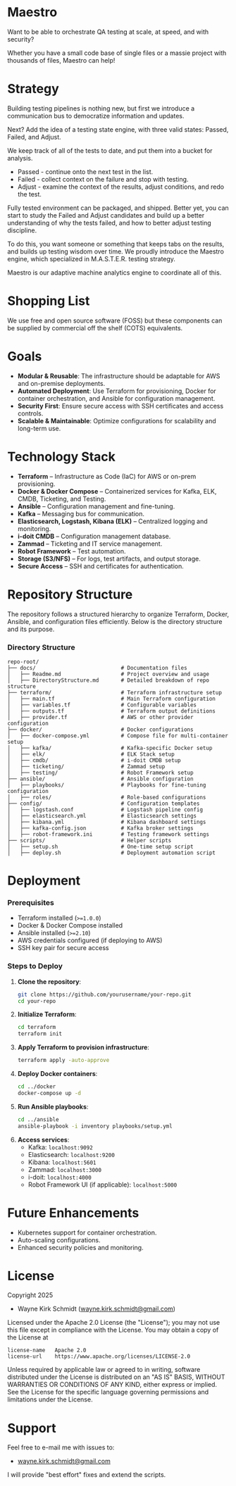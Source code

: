 
Maestro
=======

Want to be able to orchestrate QA testing at scale, at speed, and with security?

Whether you have a small code base of single files or a massie project with thousands of files, Maestro can help!

Strategy
========

Building testing pipelines is nothing new, but first we introduce a communication bus to democratize information and updates.

Next? Add the idea of a testing state engine, with three valid states: Passed, Failed, and Adjust.

We keep track of all of the tests to date, and put them into a bucket for analysis. 

*    Passed - continue onto the next test in the list.
*    Failed - collect context on the failure and stop with testing.
*    Adjust - examine the context of the results, adjust conditions, and redo the test.

Fully tested environment can be packaged, and shipped. Better yet, you can start to study the Failed and Adjust candidates 
and build up a better understanding of why the tests failed, and how to better adjust testing discipline.

To do this, you want someone or something that keeps tabs on the results, and builds up testing wisdom over time.
We proudly introduce the Maestro engine, which specialized in M.A.S.T.E.R. testing strategy.

Maestro is our adaptive machine analytics engine to coordinate all of this.

Shopping List
=============

We use free and open source software (FOSS) but these components can be supplied by commercial off the shelf (COTS) equivalents.

Goals
=====

- **Modular & Reusable**: The infrastructure should be adaptable for AWS and on-premise deployments.
- **Automated Deployment**: Use Terraform for provisioning, Docker for container orchestration, and Ansible for configuration management.
- **Security First**: Ensure secure access with SSH certificates and access controls.
- **Scalable & Maintainable**: Optimize configurations for scalability and long-term use.

Technology Stack
================
- **Terraform** – Infrastructure as Code (IaC) for AWS or on-prem provisioning.
- **Docker & Docker Compose** – Containerized services for Kafka, ELK, CMDB, Ticketing, and Testing.
- **Ansible** – Configuration management and fine-tuning.
- **Kafka** – Messaging bus for communication.
- **Elasticsearch, Logstash, Kibana (ELK)** – Centralized logging and monitoring.
- **i-doit CMDB** – Configuration management database.
- **Zammad** – Ticketing and IT service management.
- **Robot Framework** – Test automation.
- **Storage (S3/NFS)** – For logs, test artifacts, and output storage.
- **Secure Access** – SSH and certificates for authentication.

Repository Structure
====================

The repository follows a structured hierarchy to organize Terraform, Docker, Ansible, and configuration files efficiently. 
Below is the directory structure and its purpose.

### Directory Structure
```plaintext
repo-root/
├── docs/                    		# Documentation files
│   ├── Readme.md           		# Project overview and usage
│   ├── DirectoryStructure.md 		# Detailed breakdown of repo structure
├── terraform/               		# Terraform infrastructure setup
│   ├── main.tf             		# Main Terraform configuration
│   ├── variables.tf        		# Configurable variables
│   ├── outputs.tf          		# Terraform output definitions
│   ├── provider.tf         		# AWS or other provider configuration
├── docker/                  		# Docker configurations
│   ├── docker-compose.yml  		# Compose file for multi-container setup
│   ├── kafka/              		# Kafka-specific Docker setup
│   ├── elk/                		# ELK Stack setup
│   ├── cmdb/               		# i-doit CMDB setup
│   ├── ticketing/          		# Zammad setup
│   ├── testing/            		# Robot Framework setup
├── ansible/                 		# Ansible configuration
│   ├── playbooks/          		# Playbooks for fine-tuning configuration
│   ├── roles/              		# Role-based configurations
├── config/                  		# Configuration templates
│   ├── logstash.conf       		# Logstash pipeline config
│   ├── elasticsearch.yml   		# Elasticsearch settings
│   ├── kibana.yml          		# Kibana dashboard settings
│   ├── kafka-config.json   		# Kafka broker settings
│   ├── robot-framework.ini 		# Testing framework settings
├── scripts/                 		# Helper scripts
│   ├── setup.sh            		# One-time setup script
│   ├── deploy.sh           		# Deployment automation script
```

Deployment
==========

### Prerequisites
- Terraform installed (`>=1.0.0`)
- Docker & Docker Compose installed
- Ansible installed (`>=2.10`)
- AWS credentials configured (if deploying to AWS)
- SSH key pair for secure access

### Steps to Deploy
1. **Clone the repository**:
   ```sh
   git clone https://github.com/yourusername/your-repo.git
   cd your-repo
   ```
2. **Initialize Terraform**:
   ```sh
   cd terraform
   terraform init
   ```
3. **Apply Terraform to provision infrastructure**:
   ```sh
   terraform apply -auto-approve
   ```
4. **Deploy Docker containers**:
   ```sh
   cd ../docker
   docker-compose up -d
   ```
5. **Run Ansible playbooks**:
   ```sh
   cd ../ansible
   ansible-playbook -i inventory playbooks/setup.yml
   ```
6. **Access services**:
   - Kafka: `localhost:9092`
   - Elasticsearch: `localhost:9200`
   - Kibana: `localhost:5601`
   - Zammad: `localhost:3000`
   - i-doit: `localhost:4000`
   - Robot Framework UI (if applicable): `localhost:5000`

Future Enhancements
===================

- Kubernetes support for container orchestration.
- Auto-scaling configurations.
- Enhanced security policies and monitoring.

License
=======

Copyright 2025 

* Wayne Kirk Schmidt (wayne.kirk.schmidt@gmail.com)

Licensed under the Apache 2.0 License (the "License");
you may not use this file except in compliance with the License.
You may obtain a copy of the License at

    license-name   Apache 2.0 
    license-url    https://www.apache.org/licenses/LICENSE-2.0

Unless required by applicable law or agreed to in writing, software
distributed under the License is distributed on an "AS IS" BASIS,
WITHOUT WARRANTIES OR CONDITIONS OF ANY KIND, either express or implied.
See the License for the specific language governing permissions and
limitations under the License.

Support
=======

Feel free to e-mail me with issues to: 

+   wayne.kirk.schmidt@gmail.com

I will provide "best effort" fixes and extend the scripts.
